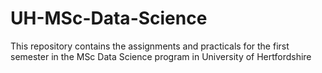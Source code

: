 # UH-MSc-Data-Science
This repository contains the assignments and practicals for the first semester in the MSc Data Science program in University of Hertfordshire
